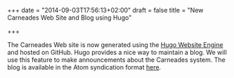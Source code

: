 +++
date = "2014-09-03T17:56:13+02:00"
draft = false
title = "New Carneades Web Site and Blog using Hugo"

+++

The Carneades Web site is now generated using the [Hugo Website
Engine](http://hugo.spf13.com/) and hosted on GitHub.  Hugo provides a
nice way to maintain a blog. We will use this feature to make
announcements about the Carneades system.  The blog is available in
the Atom syndication format [here](/post/index.xml).

